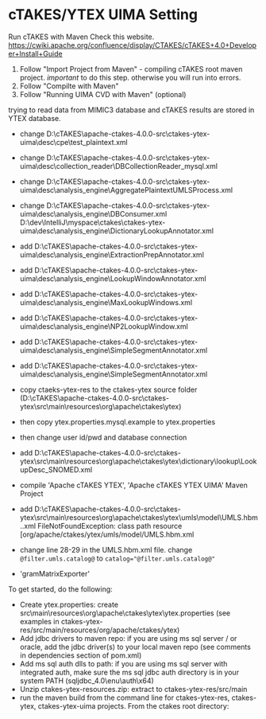 # cTAKES/YTEX UIMA Setting 

Run cTAKES with Maven
Check this website. https://cwiki.apache.org/confluence/display/CTAKES/cTAKES+4.0+Developer+Install+Guide  
1. Follow "Import Project from Maven" - compiling cTAKES root maven project. *important* to do this step. otherwise you will run into errors. 
2. Follow "Compilte with Maven"
3. Follow "Running UIMA CVD with Maven" (optional)


trying to read data from MIMIC3 database and cTAKES results are stored in YTEX database.
- change D:\cTAKES\apache-ctakes-4.0.0-src\ctakes-ytex-uima\desc\cpe\test_plaintext.xml
- change D:\cTAKES\apache-ctakes-4.0.0-src\ctakes-ytex-uima\desc\collection_reader\DBCollectionReader_mysql.xml
- change D:\cTAKES\apache-ctakes-4.0.0-src\ctakes-ytex-uima\desc\analysis_engine\AggregatePlaintextUMLSProcess.xml
- change D:\cTAKES\apache-ctakes-4.0.0-src\ctakes-ytex-uima\desc\analysis_engine\DBConsumer.xml
D:\dev\IntelliJ\myspace\ctakes\ctakes-ytex-uima\desc\analysis_engine\DictionaryLookupAnnotator.xml
- add D:\cTAKES\apache-ctakes-4.0.0-src\ctakes-ytex-uima\desc\analysis_engine\ExtractionPrepAnnotator.xml
- add D:\cTAKES\apache-ctakes-4.0.0-src\ctakes-ytex-uima\desc\analysis_engine\LookupWindowAnnotator.xml
- add D:\cTAKES\apache-ctakes-4.0.0-src\ctakes-ytex-uima\desc\analysis_engine\MaxLookupWindows.xml
- add D:\cTAKES\apache-ctakes-4.0.0-src\ctakes-ytex-uima\desc\analysis_engine\NP2LookupWindow.xml
- add D:\cTAKES\apache-ctakes-4.0.0-src\ctakes-ytex-uima\desc\analysis_engine\SimpleSegmentAnnotator.xml
- add D:\cTAKES\apache-ctakes-4.0.0-src\ctakes-ytex-uima\desc\analysis_engine\SimpleSegmentAnnotator.xml

- copy ctaeks-ytex-res to the ctakes-ytex source folder (D:\cTAKES\apache-ctakes-4.0.0-src\ctakes-ytex\src\main\resources\org\apache\ctakes\ytex)
- then copy ytex.properties.mysql.example to ytex.properties
- then change user id/pwd and database connection  

- add D:\cTAKES\apache-ctakes-4.0.0-src\ctakes-ytex\src\main\resources\org\apache\ctakes\ytex\dictionary\lookup\LookupDesc_SNOMED.xml
- compile 'Apache cTAKES YTEX', 'Apache cTAKES YTEX UIMA' Maven Project 



- add D:\cTAKES\apache-ctakes-4.0.0-src\ctakes-ytex\src\main\resources\org\apache\ctakes\ytex\umls\model\UMLS.hbm..xml
FileNotFoundException: class path resource [org/apache/ctakes/ytex/umls/model/UMLS.hbm.xml

- change line 28-29 in the UMLS.hbm.xml file. change `@filter.umls.catalog@` to `catalog="@filter.umls.catalog@"` 
<hibernate-mapping package="org.apache.ctakes.ytex.umls.model"
         	schema="@umls.schema@" catalog="@filter.umls.catalog@"> 


- 'gramMatrixExporter'


To get started, do the following:
* Create ytex.properties: create src\main\resources\org\apache\ctakes\ytex\ytex.properties (see examples in ctakes-ytex-res/src/main/resources/org/apache/ctakes/ytex)
* Add jdbc drivers to maven repo: if you are using ms sql server / or oracle, add the jdbc driver(s) to your local maven repo (see comments in dependencies section of pom.xml)
* Add ms sql auth dlls to path: if you are using ms sql server with integrated auth, make sure the ms sql jdbc auth directory is in your system PATH (sqljdbc_4.0\enu\auth\x64)
* Unzip ctakes-ytex-resources.zip: extract to  ctakes-ytex-res/src/main
* run the maven build from the command line for ctakes-ytex-res, ctakes-ytex, ctakes-ytex-uima projects.  From the ctakes root directory:

